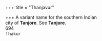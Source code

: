 +++
title = "Thanjavur"

+++
A variant name for the southern Indian  
city of **Tanjore**. See **Tanjore**.  
694  
Thakur